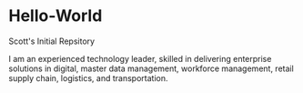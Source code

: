 # Hello-World
Scott's Initial Repsitory

I am an experienced technology leader, skilled in delivering enterprise solutions in digital, master data management, workforce management, retail supply chain, logistics, and transportation.
